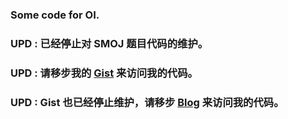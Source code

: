 ### Some code for OI.

### UPD : 已经停止对 SMOJ 题目代码的维护。

### UPD : 请移步我的 [Gist](https://gist.github.com/Ghastlcon) 来访问我的代码。

### UPD : Gist 也已经停止维护，请移步 [Blog](https://ghastlcon.cf) 来访问我的代码。
